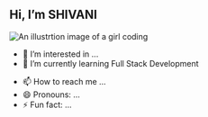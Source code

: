 ## Hi, I’m SHIVANI
![An illustrtion image of a girl coding](https://thumbs.dreamstime.com/b/illustration-geek-work-computer-scientist-profession-302054838.jpg)
- 👀 I’m interested in ...
- 🌱 I’m currently learning Full Stack Development
<!--- 💞️ I’m looking to collaborate on ...--->
- 📫 How to reach me ...
- 😄 Pronouns: ...
- ⚡ Fun fact: ...

<!---
Vanicoding27/Vanicoding27 is a ✨ special ✨ repository because its `README.md` (this file) appears on your GitHub profile.
You can click the Preview link to take a look at your changes.
--->
